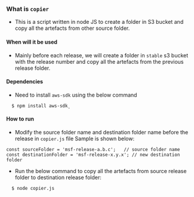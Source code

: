 ### What is `copier`
- This is a script written in node JS to create a folder in S3 bucket and copy all the artefacts from other source folder.

#### When will it be used
- Mainly before each release, we will create a folder in `stable` s3 bucket with the release number and copy all the artefacts from the previous release folder.

#### Dependencies
- Need to install `aws-sdk` using the below command
```
  $ npm install aws-sdk̨
```

#### How to run
- Modify the source folder name and destination folder name before the release in `copier.js` file
Sample is shown below:
```
const sourceFolder = 'msf-release-a.b.c';   // source folder name
const destinationFolder = 'msf-release-x.y.x'; // new destination folder
```
- Run the below command to copy all the artefacts from source release folder to destination release folder:
```
  $ node copier.js
```
